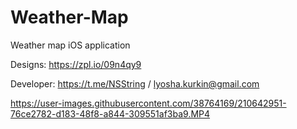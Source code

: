 # Weather-Map
Weather map iOS application

Designs: https://zpl.io/09n4qy9

Developer: https://t.me/NSString / lyosha.kurkin@gmail.com

https://user-images.githubusercontent.com/38764169/210642951-76ce2782-d183-48f8-a844-309551af3ba9.MP4
